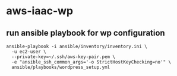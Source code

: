 # aws-iaac-wp

## run ansible playbook for wp configuration

```
ansible-playbook -i ansible/inventory/inventory.ini \ 
  -u ec2-user \
  --private-key=~/.ssh/aws-key-pair.pem \
  -e "ansible_ssh_common_args='-o StrictHostKeyChecking=no'" \
  ansible/playbooks/wordpress_setup.yml
```